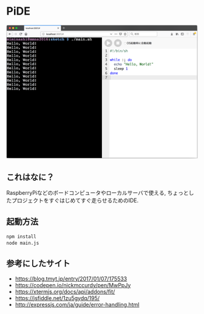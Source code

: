 # PiDE

![image](./doc/pide.png)

## これはなに？

RaspberryPiなどのボードコンピュータやローカルサーバで使える, ちょっとしたプロジェクトをすぐはじめてすぐ走らせるためのIDE.

## 起動方法

```sh
npm install
node main.js
```

## 参考にしたサイト

- https://blog.tmyt.jp/entry/2017/01/07/175533
- https://codepen.io/nickmccurdy/pen/MwPpJy
- https://xtermjs.org/docs/api/addons/fit/
- https://jsfiddle.net/1zu5gydq/195/
- http://expressjs.com/ja/guide/error-handling.html
